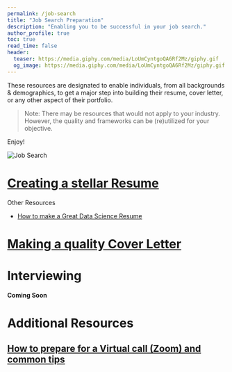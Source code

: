 ```yaml
---
permalink: /job-search
title: "Job Search Preparation"
description: "Enabling you to be successful in your job search."
author_profile: true
toc: true
read_time: false
header:
  teaser: https://media.giphy.com/media/LoUmCyntgoQA6Rf2Mz/giphy.gif
  og_image: https://media.giphy.com/media/LoUmCyntgoQA6Rf2Mz/giphy.gif
---
```


These resources are designated to enable individuals, from all backgrounds & demographics, to get a major step into building their resume, cover letter, or 
any other aspect of their portfolio.
> Note: There may be resources that would not apply to your industry. However, the quality and frameworks can be (re)utilized for your objective.

Enjoy!

![Job Search](https://media.giphy.com/media/LoUmCyntgoQA6Rf2Mz/giphy.gif)

# [Creating a stellar Resume](/job-search/resume)

Other Resources

* [How to make a Great Data Science Resume](https://www.dataquest.io/blog/how-data-science-resume-cv/)

# [Making a quality Cover Letter](/job-search/cover-letter)


# Interviewing

**Coming Soon**

# Additional Resources

## [How to prepare for a Virtual call (Zoom) and common tips](/job-search/virtual-etiquette)